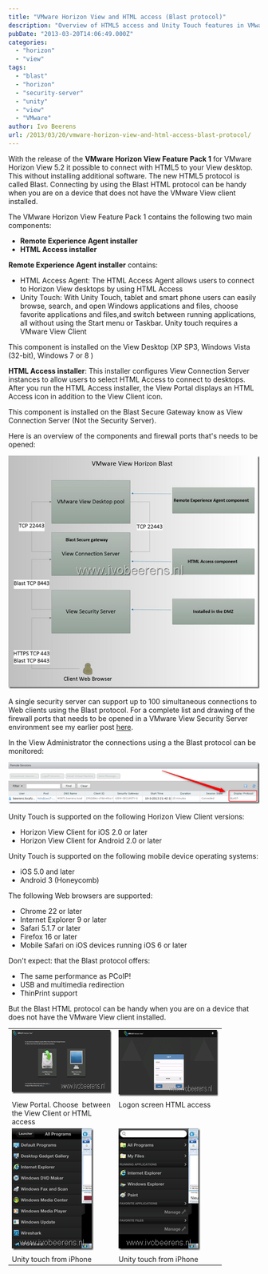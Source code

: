 ```yaml
---
title: "VMware Horizon View and HTML access (Blast protocol)"
description: "Overview of HTML5 access and Unity Touch features in VMware Horizon View Feature Pack 1."
pubDate: "2013-03-20T14:06:49.000Z"
categories: 
  - "horizon"
  - "view"
tags: 
  - "blast"
  - "horizon"
  - "security-server"
  - "unity"
  - "view"
  - "VMware"
author: Ivo Beerens
url: /2013/03/20/vmware-horizon-view-and-html-access-blast-protocol/
---
```


With the release of the **VMware Horizon View Feature Pack 1** for VMware Horizon View 5.2 it possible to connect with HTML5 to your View desktop. This without installing additional software. The new HTML5 protocol is called Blast. Connecting by using the Blast HTML protocol can be handy when you are on a device that does not have the VMware View client installed.

The VMware Horizon View Feature Pack 1 contains the following two main components:

- **Remote Experience Agent installer**
- **HTML Access installer**

**Remote Experience Agent installer** contains:

- HTML Access Agent: The HTML Access Agent allows users to connect to Horizon View desktops by using HTML Access
- Unity Touch: With Unity Touch, tablet and smart phone users can easily browse, search, and open Windows applications and files, choose favorite applications and files,and switch between running applications, all without using the Start menu or Taskbar. Unity touch requires a VMware View Client

This component is installed on the View Desktop (XP SP3, Windows Vista (32-bit), Windows 7 or 8 )

**HTML Access installer**: This installer configures View Connection Server instances to allow users to select HTML Access to connect to desktops. After you run the HTML Access installer, the View Portal displays an HTML Access icon in addition to the View Client icon.

This component is installed on the Blast Secure Gateway know as View Connection Server (Not the Security Server).

Here is an overview of the components and firewall ports that's needs to be opened:

![VMware Blast](images/VMware-Blast_thumb1.jpg "VMware Blast")

A single security server can support up to 100 simultaneous connections to Web clients using the Blast protocol. For a complete list and drawing of the firewall ports that needs to be opened in a VMware View Security Server environment see my earlier post [here](https://www.ivobeerens.nl/2013/03/05/tips-for-implementing-a-VMware-horizon-view-security-server/).

In the View Administrator the connections using a the Blast protocol can be monitored:

![image](images/image_thumb4.png "image")

Unity Touch is supported on the following Horizon View Client versions:

- Horizon View Client for iOS 2.0 or later
- Horizon View Client for Android 2.0 or later

Unity Touch is supported on the following mobile device operating systems:

- iOS 5.0 and later
- Android 3 (Honeycomb)

The following Web browsers are supported:

- Chrome 22 or later
- Internet Explorer 9 or later
- Safari 5.1.7 or later
- Firefox 16 or later
- Mobile Safari on iOS devices running iOS 6 or later

Don't expect: that the Blast protocol offers:

- The same performance as PCoIP!
- USB and multimedia redirection
- ThinPrint support

But the  Blast HTML protocol can be handy when you are on a device that does not have the VMware View client installed.

<table border="0" cellspacing="0" cellpadding="2" width="400"><tbody><tr><td valign="top" width="200"><img style="background-image: none; border-right-width: 0px; padding-left: 0px; padding-right: 0px; display: inline; border-top-width: 0px; border-bottom-width: 0px; border-left-width: 0px; padding-top: 0px" title="image" border="0" alt="image" src="images/image_thumb5.png" width="293" height="128"></td><td valign="top" width="200"><img style="background-image: none; border-right-width: 0px; padding-left: 0px; padding-right: 0px; display: inline; border-top-width: 0px; border-bottom-width: 0px; border-left-width: 0px; padding-top: 0px" title="image" border="0" alt="image" src="images/image_thumb6.png" width="300" height="133"></td></tr><tr><td valign="top" width="200">View Portal. Choose&nbsp; between the View Client or HTML access</td><td valign="top" width="200">Logon screen HTML access</td></tr><tr><td valign="top" width="200"><img style="background-image: none; border-right-width: 0px; padding-left: 0px; padding-right: 0px; display: inline; border-top-width: 0px; border-bottom-width: 0px; border-left-width: 0px; padding-top: 0px" title="foto (1)" border="0" alt="foto (1)" src="images/foto-1_thumb.png" width="164" height="244"></td><td valign="top" width="200"><img style="background-image: none; border-right-width: 0px; padding-left: 0px; padding-right: 0px; display: inline; border-top-width: 0px; border-bottom-width: 0px; border-left-width: 0px; padding-top: 0px" title="foto" border="0" alt="foto" src="images/foto_thumb.png" width="164" height="244"></td></tr><tr><td valign="top" width="200">Unity touch from iPhone</td><td valign="top" width="200">Unity touch from iPhone</td></tr></tbody></table>